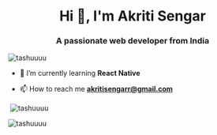 <h1 align="center">Hi 👋, I'm Akriti Sengar</h1>
<h3 align="center">A passionate web developer from India</h3>

<p align="left"> <img src="https://komarev.com/ghpvc/?username=tashuuuu&label=Profile%20views&color=0e75b6&style=flat" alt="tashuuuu" /> </p>

- 🌱 I’m currently learning **React Native**

- 📫 How to reach me **akritisengarr@gmail.com**

<p>&nbsp;<img align="center" src="https://github-readme-stats.vercel.app/api?username=tashuuuu&show_icons=true&locale=en" alt="tashuuuu" /></p>

<p><img align="center" src="https://github-readme-streak-stats.herokuapp.com/?user=tashuuuu&" alt="tashuuuu" /></p>

